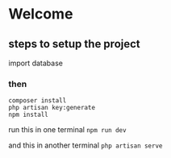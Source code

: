 # Welcome


## steps to setup the project

import database
### then

```
composer install
php artisan key:generate
npm install
```

run this in one terminal
`npm run dev`

and this in another terminal
`php artisan serve`